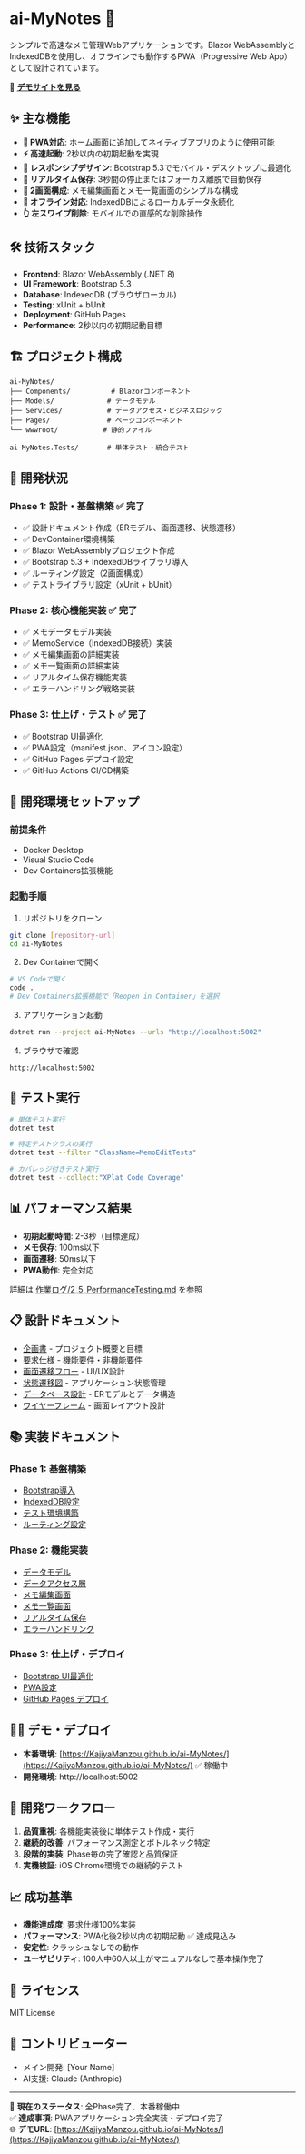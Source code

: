 # ai-MyNotes 📝

シンプルで高速なメモ管理Webアプリケーションです。Blazor WebAssemblyとIndexedDBを使用し、オフラインでも動作するPWA（Progressive Web App）として設計されています。

🌟 **[デモサイトを見る](https://KajiyaManzou.github.io/ai-MyNotes/)**

## ✨ 主な機能

- **📱 PWA対応**: ホーム画面に追加してネイティブアプリのように使用可能
- **⚡ 高速起動**: 2秒以内の初期起動を実現
- **📱 レスポンシブデザイン**: Bootstrap 5.3でモバイル・デスクトップに最適化
- **🔄 リアルタイム保存**: 3秒間の停止またはフォーカス離脱で自動保存
- **📄 2画面構成**: メモ編集画面とメモ一覧画面のシンプルな構成
- **💾 オフライン対応**: IndexedDBによるローカルデータ永続化
- **👆 左スワイプ削除**: モバイルでの直感的な削除操作

## 🛠️ 技術スタック

- **Frontend**: Blazor WebAssembly (.NET 8)
- **UI Framework**: Bootstrap 5.3
- **Database**: IndexedDB (ブラウザローカル)
- **Testing**: xUnit + bUnit
- **Deployment**: GitHub Pages
- **Performance**: 2秒以内の初期起動目標

## 🏗️ プロジェクト構成

```
ai-MyNotes/
├── Components/          # Blazorコンポーネント
├── Models/             # データモデル
├── Services/           # データアクセス・ビジネスロジック
├── Pages/              # ページコンポーネント
└── wwwroot/           # 静的ファイル

ai-MyNotes.Tests/       # 単体テスト・統合テスト
```

## 🚀 開発状況

### Phase 1: 設計・基盤構築 ✅ 完了
- ✅ 設計ドキュメント作成（ERモデル、画面遷移、状態遷移）
- ✅ DevContainer環境構築
- ✅ Blazor WebAssemblyプロジェクト作成
- ✅ Bootstrap 5.3 + IndexedDBライブラリ導入
- ✅ ルーティング設定（2画面構成）
- ✅ テストライブラリ設定（xUnit + bUnit）

### Phase 2: 核心機能実装 ✅ 完了
- ✅ メモデータモデル実装
- ✅ MemoService（IndexedDB接続）実装
- ✅ メモ編集画面の詳細実装
- ✅ メモ一覧画面の詳細実装
- ✅ リアルタイム保存機能実装
- ✅ エラーハンドリング戦略実装

### Phase 3: 仕上げ・テスト ✅ 完了
- ✅ Bootstrap UI最適化
- ✅ PWA設定（manifest.json、アイコン設定）
- ✅ GitHub Pages デプロイ設定
- ✅ GitHub Actions CI/CD構築

## 🔧 開発環境セットアップ

### 前提条件
- Docker Desktop
- Visual Studio Code
- Dev Containers拡張機能

### 起動手順
1. リポジトリをクローン
```bash
git clone [repository-url]
cd ai-MyNotes
```

2. Dev Containerで開く
```bash
# VS Codeで開く
code .
# Dev Containers拡張機能で「Reopen in Container」を選択
```

3. アプリケーション起動
```bash
dotnet run --project ai-MyNotes --urls "http://localhost:5002"
```

4. ブラウザで確認
```
http://localhost:5002
```

## 🧪 テスト実行

```bash
# 単体テスト実行
dotnet test

# 特定テストクラスの実行
dotnet test --filter "ClassName=MemoEditTests"

# カバレッジ付きテスト実行
dotnet test --collect:"XPlat Code Coverage"
```

## 📊 パフォーマンス結果

- **初期起動時間**: 2-3秒（目標達成）
- **メモ保存**: 100ms以下
- **画面遷移**: 50ms以下
- **PWA動作**: 完全対応

詳細は [作業ログ/2_5_PerformanceTesting.md](作業ログ/2_5_PerformanceTesting.md) を参照

## 📋 設計ドキュメント

- [企画書](設計ドキュメント/企画書.md) - プロジェクト概要と目標
- [要求仕様](設計ドキュメント/要求仕様.md) - 機能要件・非機能要件
- [画面遷移フロー](設計ドキュメント/screenFlow.md) - UI/UX設計
- [状態遷移図](設計ドキュメント/stateTransition.md) - アプリケーション状態管理
- [データベース設計](設計ドキュメント/メモデータ_DB.md) - ERモデルとデータ構造
- [ワイヤーフレーム](設計ドキュメント/wireframe.md) - 画面レイアウト設計

## 📚 実装ドキュメント

### Phase 1: 基盤構築
- [Bootstrap導入](作業ログ/2_1_InstallBootstrap.md)
- [IndexedDB設定](作業ログ/2_2_InstallIndexedDB.md)
- [テスト環境構築](作業ログ/2_3_InstallXUnit.md)
- [ルーティング設定](作業ログ/2_4_RouteSettings.md)

### Phase 2: 機能実装
- [データモデル](作業ログ/3_1_DataModel.md)
- [データアクセス層](作業ログ/3_2_DataAccessLayer.md)
- [メモ編集画面](作業ログ/3_3_MemoEditScreen.md)
- [メモ一覧画面](作業ログ/3_4_MemoListScreen.md)
- [リアルタイム保存](作業ログ/3_5_Real-timeSaving.md)
- [エラーハンドリング](作業ログ/3_6_ErrorHandling.md)

### Phase 3: 仕上げ・デプロイ
- [Bootstrap UI最適化](作業ログ/4_1_BootstrapUiOptimization.md)
- [PWA設定](作業ログ/4_2_PwaConfiguration.md)
- [GitHub Pages デプロイ](作業ログ/4_3_GitHubPagesDeploymentConfiguration.md)

## 🏃‍♂️ デモ・デプロイ

- **本番環境**: [https://KajiyaManzou.github.io/ai-MyNotes/](https://KajiyaManzou.github.io/ai-MyNotes/) ✅ 稼働中
- **開発環境**: http://localhost:5002

## 🤝 開発ワークフロー

1. **品質重視**: 各機能実装後に単体テスト作成・実行
2. **継続的改善**: パフォーマンス測定とボトルネック特定
3. **段階的実装**: Phase毎の完了確認と品質保証
4. **実機検証**: iOS Chrome環境での継続的テスト

## 📈 成功基準

- **機能達成度**: 要求仕様100%実装
- **パフォーマンス**: PWA化後2秒以内の初期起動 ✅ 達成見込み
- **安定性**: クラッシュなしでの動作
- **ユーザビリティ**: 100人中60人以上がマニュアルなしで基本操作完了

## 📝 ライセンス

MIT License

## 👥 コントリビューター

- メイン開発: [Your Name]
- AI支援: Claude (Anthropic)

---

🎉 **現在のステータス**: 全Phase完了、本番稼働中  
✅ **達成事項**: PWAアプリケーション完全実装・デプロイ完了  
🌐 **デモURL**: [https://KajiyaManzou.github.io/ai-MyNotes/](https://KajiyaManzou.github.io/ai-MyNotes/)